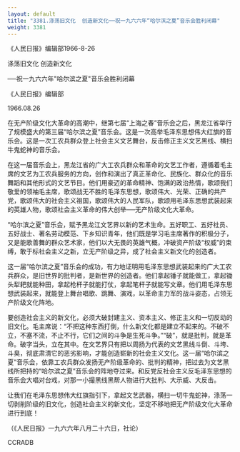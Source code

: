 ```yaml
---
layout: default
title: "3381.涤荡旧文化  创造新文化──祝一九六六年“哈尔滨之夏”音乐会胜利闭幕"
weight: 3381
---
```


《人民日报》编辑部1966-8-26

涤荡旧文化  创造新文化

──祝一九六六年"哈尔滨之夏"音乐会胜利闭幕

《人民日报》编辑部

1966.08.26

在无产阶级文化大革命的高潮中，继第七届“上海之春”音乐会之后，黑龙江省举行了规模盛大的第三届“哈尔滨之夏”音乐会。这是一次高举毛泽东思想伟大红旗的音乐会。这是一次工农兵群众登上社会主义文艺舞台，反击修正主义文艺黑线、横扫牛鬼蛇神的音乐会。

在这一届音乐会上，黑龙江省的广大工农兵群众和革命的文艺工作者，遵循着毛主席的文艺为工农兵服务的方向，创作和演出了真正革命化、民族化、群众化的音乐舞蹈和其他形式的文艺节目。他们用豪迈的革命精神、饱满的政治热情，歌颂我们敬爱的领袖毛主席，歌颂战无不胜的毛泽东思想，歌颂伟大、光荣、正确的共产党，歌颂伟大的社会主义祖国，歌颂伟大的人民军队，歌颂用毛泽东思想武装起来的英雄人物，歌颂社会主义革命的伟大创举──无产阶级文化大革命。

“哈尔滨之夏”音乐会，赋予黑龙江文艺界以新的艺术生命。五好职工、五好社员、五好战士、著名劳动模范、下乡知识青年，他们既是学习毛主席著作的积极分子，又是能歌善舞的群众艺术家，他们以大无畏的英雄气概，冲破资产阶级“权威”的束缚，敢于标社会主义之新，立无产阶级之异，成了社会主义新文化的创造者。

这一届“哈尔滨之夏”音乐会的成功，有力地证明用毛泽东思想武装起来的广大工农兵群众，是旧世界的批判者，是新世界的创造者。他们拿起锤子就能做工，拿起锄头犁耙就能种田，拿起枪杆子就能打仗，拿起笔杆子就能写文章。他们用毛泽东思想武装起来，就能登上舞台唱歌、跳舞、演戏，以革命主力军的战斗姿态，占领无产阶级文化阵地。

要创造社会主义的新文化，必须大破封建主义、资本主义、修正主义和一切反动的旧文化。毛主席说：“不把这种东西打倒，什么新文化都是建立不起来的。不破不立，不塞不流，不止不行，它们之间的斗争是生死斗争。”“破”，就是批判，就是革命。破字当头，立在其中。在文艺界只有把以周扬为代表的文艺黑线斗倒、斗垮、斗臭，彻底肃清它的恶劣影响，才能创造崭新的社会主义文化。这一届“哈尔滨之夏”音乐会，依靠工农兵群众发扬无产阶级革命的、批判的精神，把过去为文艺黑线所把持的“哈尔滨之夏”音乐会的阵地夺过来。和反党反社会主义反毛泽东思想的音乐会大唱对台戏，对那一小撮黑线黑帮人物进行大批判、大示威、大反击。

让我们在毛泽东思想伟大红旗指引下，拿起文艺武器，横扫一切牛鬼蛇神，涤荡一切剥削阶级的旧文化，创造社会主义的新文化，坚定不移地把无产阶级文化大革命进行到底！

（《人民日报》一九六六年八月二十六日，社论）

CCRADB

